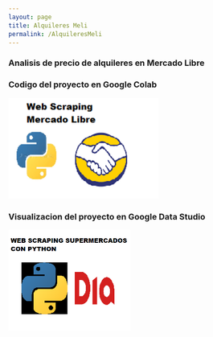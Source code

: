```yaml
---
layout: page
title: Alquileres Meli
permalink: /AlquileresMeli
---
```

<h3>Analisis de precio de alquileres en Mercado Libre</h3>
<section>
  <div class="project">
    <h3>Codigo del proyecto en Google Colab </h3>
  <a href='https://colab.research.google.com/drive/14DYZGruOPZ-FESxKW509apNLmyGnK9vW?usp=sharing'> <img src="images/web scraping mercado libre.png" alt="Codigo en colab" widh='300' height='200'/> </a>
  </div>
  
  <div class="project">
    <h3>Visualizacion del proyecto en Google Data Studio </h3>
  <a href="https://datastudio.google.com/reporting/3dfe07a9-80f3-4c31-a878-4401837251e9"> <img src="images/web scraping  supermercado.png" alt="Visualizacion en Data Studio" widh='300' height='200'/> </a>
  </div>

</section>
